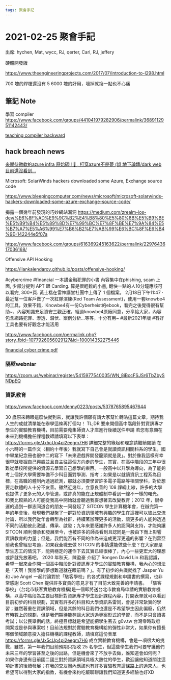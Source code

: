 ```yaml
---
tags: 聚會手記
---
```


# 2021-02-25 聚會手記

出席: hychen, Mat, wycc, RJ, qerter, Carl, RJ, jeffery

硬體開發版

https://www.theengineeringprojects.com/2017/07/introduction-to-l298.html

700 塊的焊槍還沒有 5 6000 塊的好用，壞掉就換一點也不心痛


筆記 Note
---

學習 compiler
https://www.facebook.com/groups/441041979282906/permalink/3689112951142443/

[teaching compiler backward](https://blog.sigplan.org/2021/02/23/teaching-compilers-backward/)

## hack breach news
[來期待微軟的azure infra 原始碼!! 🙂 , 打穿azure不是夢  (誤
地下論壇/dark web 目前還沒看到...](https://www.facebook.com/permalink.php?story_fbid=1077861026035630&id=100014352275446)

Microsoft: SolarWinds hackers downloaded some Azure, Exchange source code

https://www.bleepingcomputer.com/news/microsoft/microsoft-solarwinds-hackers-downloaded-some-azure-exchange-source-code/

揭露一個幾年前發現的巧妙網站漏洞
https://medium.com/zrealm-ios-dev/%E6%8F%AD%E9%9C%B2%E4%B8%80%E5%80%8B%E5%B9%BE%E5%B9%B4%E5%89%8D%E7%99%BC%E7%8F%BE%E7%9A%84%E5%B7%A7%E5%A6%99%E7%B6%B2%E7%AB%99%E6%BC%8F%E6%B4%9E-142244e5f07a

https://www.facebook.com/groups/616369245163622/permalink/2297643617036168/

Offensive API Hooking

https://ilankalendarov.github.io/posts/offensive-hooking/

#cybercrime
#financial
一本講金融犯罪的小書
內容集中在phishing, scam 上面, 少部分提到 APT 跟 Carding.
算是很輕鬆的小書, 翻快一點的人10分鐘應該可以看完, 300+頁.
黃士楷在雷神講堂社團中上傳了 1 個檔案。
2月18日下午11:47  ·
最近幫一位客戶做了一次紅隊演練(Red Team Assessment)，使用一套knowbe4的工具，效果不錯，Knowbe4有一份Cyberheist的ebook，看完之後覺得很有幫助~，內容知識充足資安三觀正確，經過knowbe4原廠同意，分享給大家，內容包含網路犯罪、滲透、潛伏、案例分析...等等，十分有用~
#最新2021年版
#有好工具也要有好觀念才能活用

https://www.facebook.com/permalink.php?story_fbid=1077926056029127&id=100014352275446

[financial cyber crime pdf](https://l.facebook.com/l.php?u=https%3A%2F%2Flookaside.fbsbx.com%2Ffile%2FCyberheistV3.pdf%3Ftoken%3DAWy2VMFUmgb5qO2xSpfmH8uXIHI44s2XnmzSNJujZmC2jS_0ayHAdY8m2jjYe697EB0gjm1pzqvLuAJqqZjFB2YKfkrXvLfg8ltjoXI1YZX2McFPve55zYffzheHTJMwQ9y78MDxkewXNKOCg5BmgPzw-vEdET9GgzjapjXNq4633O7dPL9VSNyFlIjmpMU24Bq84Sl3UzQQA9mknViUhNG2fOrf9jtT00OUisvbiZTBzDwiarXB0CaYGhfFjpRlMBH35wsdi2fn8_wyd5qdsJH3w5fD5Kbr5Wp2E8t8WyMn5396y6spG6FdvaTesarcLpk57E1BGWSnVW91dJRUu_u2e7OZ55yJ7WMQyQtE1lnb7jQ4ckNhSpJ43YycpTMSWFyDE8ZxZxpSEAi7ZUi49DUw7zwcwFt5sFeUNrQdVQsiW3lVSVzNQ6fr42SoPkDeroSRjL4ntC904UTZ7RKwuYacZMGJC74vjSPPUamZbDe_fYB1glSsF6ZnLcVEp16JTEzkvEP-GZkDkm2QOvdz4X1vYN-9xq2rk8VaRPeI5AfF_8e8ZTVctK_HBTtv6eQvaakA6TcgxbaxWGl_1DBU0GuWMYYa9LNz2q9wbIjMON11smbaru4_W857MckIu8InUTWrkUfwPKZZSfC-HC47gJJhTJ-1yEtlEtqIuqsAPYjcRugdVKb6RKIlBCAC0rdpO25246CJ603cBWWmvqyyKBarWL-eys2AflUhKJIiekcaopsRjKkhkafdYefUmf3AMb067ZJvxjN_FaIZIkuA0KaivFAhR5bihzA2hpbj9UdGO1CFrXHJddhvC-M-CdeWzmt8S65oh-BAIxHEhqJzyj139Hs-JEYyzFXwb4H_Gf6riS1VEcxrLl8VYQXfjZVLTGtQhlNZorQX9VYb84No58odyGk2aTCLtATyQldcLB2MFa8odF9Xqwb8tJhF82JHEUo&h=AT2MGJG68XgLFQppPKWkWL3PxfT5FljTcUs13yZqrGVURGNsmTUYY-HlSL9DjVSPQ3s5Yra_XpgzCgla54vpix8lsFkP0z4FNrqXi5q8HmBZ44pyJvZvxeX5zsFvBwfmXvIY4yPpWDTQjQRo3SfOlA&__tn__=H-y-R&c[0]=AT2daMRgrCmvZek6F2KQIiWtezW9vsE8m3yE-_tsdajJe5K9IaCuHAMN5A_zjxsPoPdUFOvGqScWJpdwh494tYyi20qq4Sy2W1tvCs3VQgd0VZ4SxiYUz80r0fPec9qwnVRX9nyk8Sep_TNlhV0NTyS2hLytjQ_3xUSrtp5F9K3oI2BWwkYP3NeHG1dikwp4FnRSaEYaaY9R_AmxItY5JA)

### 隔壁webniar
https://zoom.us/webinar/register/5415977540035/WN_8iBccFSJSr6TbZbySNDpEQ

### 資訊教育

https://www.facebook.com/denny0223/posts/5378765895467644

30 歲原來轉眼這麼快就到來，就讓我許個願有請大家幫忙轉貼這篇文章，期待我人生的成就清單能在辦學這條再打個勾！
TL;DR
要來開個高中階段針對資訊專才學生的實驗教育機構，目前需要蒐集師資人才庫進行後續送件申請
若您有意願在未來到機構擔任課程教師請填寫以下表單： https://forms.gle/Jx5cUp4pi2eegm7H6
詳細完整的緣起和理念請繼續閱讀
在小六時的一篇作文〈相約十年後〉我就寫下自己會是就讀資訊相關科系的學生，國中畢業紀念冊也很中二的寫下「未來遊戲界開發龍頭就是我」。對於像我這樣有幸很早就發掘自己興趣並且自主往這個方向走的學生，其實，在高中階段的三年中很難從學校所提供的資源去學習自己想學的東西。一般高中以升學為導向，為了能夠考上個好大學需要準備不少科目面對學測、指考；如果是以就讀資訊工程系為目標，在高職的體制內透過統測，那就必須要學習許多電子電路等相關學科，對於想要走軟體的人十分不友善。雖然近幾年，立意良善的 108 課綱上線，許多的大學也提供了更多元的入學管道，或許真的能在正規體制中看到一線不一樣的曙光。
和我比較熟的人可能從我高中開始就會聽過我妄想著去改變教育；2012 年，很幸運的遇到一群志同道合的朋友一同發起了 SITCON 學生計算機年會，在辦完第一年的年會後，發現我們凝聚了一群對於資訊領域有興趣的學生在這裡可以彼此交流討論，所以我們從年會轉型為社群，持續著辦理更多的活動，讓更多的人能夠透過不同的活動彼此激盪、傳承、啟發；九年來要感謝許多人的認同與支持，才能夠讓 SITCON 順利傳承和發展至今，也被許多的師長看到且認同是一股由下而上影響資訊教育的力量；但是，我們能否有不同的作為來造成更深更遠的影響？在到雷亞前我也曾經思考過，如果我全職去做 SITCON 的事情還能做些什麼？在大家都是學生志工的情況下，能夠穩定的運作下去其實已經很棒了，內心一些更宏大的理想或許就先放著吧。
2020 年秋天，陳盈豪 介紹了 Rongen David Lin 和我認識，希望一起來合作開一個高中階段針對資訊專才學生的實驗教育機構，我內心的想法是「天啊！我辦學的夢想難道就在眼前嗎？」。有了初步的共識就找了 Jasper Yu 和 Joe Angel 一起討論對於「駭客學校」的各式課程規劃和申請書的撰寫，也非常感謝 Scott Chen 提供許多寶貴的意見才有了目前大致完善的申請書。
「駭客學校」（台北市駭客實驗教育機構)是一個即將送台北市教育局申請的實驗教育機構，以高中階段為主要目標針對資訊專才學生設計課程內容，打開表單就可以看到目前初步的科目規劃，其實有許多的科目和大學資訊系雷同，會是非常紮實的學習；雖然著重在資訊領域，但是其餘的科目我們也還是不希望學生因此偏廢，仍然有時數上的規劃，但是我們期待能夠讓大家透過專案形式的學習，而不是只會讀書考試；以公民舉例的話，終極目標就是希望能把學生丟去 g0v.tw 台灣零時政府 開案或是參與專案啦！目前法規對於實驗教育機構給的彈性非常大，如果你有擅長哪個領域願意投入擔任機構的課程教師，請填寫這份表單 https://forms.gle/Jx5cUp4pi2eegm7H6
成立實驗教育機構，會是一項很大的挑戰，雖然，第一年我們目前預期只招收 25 名學生，但這些學生我們可要守護他們未來三年的學習甚至之後的出路，但是機會來了不放手去做，誰知道會如何呢？
如果你身邊有目前國二國三對於資訊領域具極大熱忱的學生，歡迎讓他知道關注這項計畫的後續發展；在我的交友圈內應該也有許多實驗教育這條路上的過來人，也希望可以得到大家的指教，有機會來約吃飯聊聊讓我們知道更多經驗也好XD